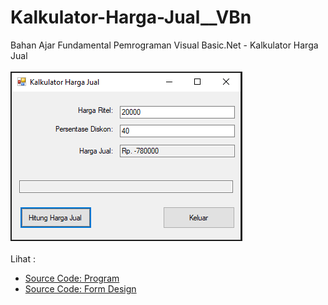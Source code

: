 # Kalkulator-Harga-Jual__VBn
Bahan Ajar Fundamental Pemrograman Visual Basic.Net - Kalkulator Harga Jual<br><br>
<img src="https://github.com/RizkyKhapidsyah/Kalkulator-Harga-Jual__VBn/blob/master/Kalkulator%20Harga%20Jual/result/001.PNG"><br><br>
Lihat : <br>
- <a href="https://github.com/RizkyKhapidsyah/Kalkulator-Harga-Jual__VBn/blob/master/Kalkulator%20Harga%20Jual/Form1.vb">Source Code: Program</a><br>
- <a href="https://github.com/RizkyKhapidsyah/Kalkulator-Harga-Jual__VBn/blob/master/Kalkulator%20Harga%20Jual/Form1.Designer.vb">Source Code: Form Design</a>
